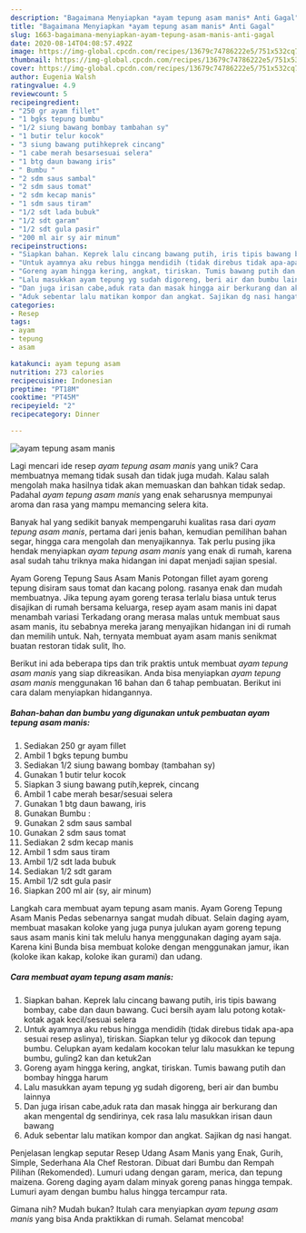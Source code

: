 ```yaml
---
description: "Bagaimana Menyiapkan *ayam tepung asam manis* Anti Gagal"
title: "Bagaimana Menyiapkan *ayam tepung asam manis* Anti Gagal"
slug: 1663-bagaimana-menyiapkan-ayam-tepung-asam-manis-anti-gagal
date: 2020-08-14T04:08:57.492Z
image: https://img-global.cpcdn.com/recipes/13679c74786222e5/751x532cq70/ayam-tepung-asam-manis-foto-resep-utama.jpg
thumbnail: https://img-global.cpcdn.com/recipes/13679c74786222e5/751x532cq70/ayam-tepung-asam-manis-foto-resep-utama.jpg
cover: https://img-global.cpcdn.com/recipes/13679c74786222e5/751x532cq70/ayam-tepung-asam-manis-foto-resep-utama.jpg
author: Eugenia Walsh
ratingvalue: 4.9
reviewcount: 5
recipeingredient:
- "250 gr ayam fillet"
- "1 bgks tepung bumbu"
- "1/2 siung bawang bombay tambahan sy"
- "1 butir telur kocok"
- "3 siung bawang putihkeprek cincang"
- "1 cabe merah besarsesuai selera"
- "1 btg daun bawang iris"
- " Bumbu "
- "2 sdm saus sambal"
- "2 sdm saus tomat"
- "2 sdm kecap manis"
- "1 sdm saus tiram"
- "1/2 sdt lada bubuk"
- "1/2 sdt garam"
- "1/2 sdt gula pasir"
- "200 ml air sy air minum"
recipeinstructions:
- "Siapkan bahan. Keprek lalu cincang bawang putih, iris tipis bawang bombay, cabe dan daun bawang. Cuci bersih ayam lalu potong kotak-kotak agak kecil/sesuai selera"
- "Untuk ayamnya aku rebus hingga mendidih (tidak direbus tidak apa-apa sesuai resep aslinya), tiriskan. Siapkan telur yg dikocok dan tepung bumbu. Celupkan ayam kedalam kocokan telur lalu masukkan ke tepung bumbu, guling2 kan dan ketuk2an"
- "Goreng ayam hingga kering, angkat, tiriskan. Tumis bawang putih dan bombay hingga harum"
- "Lalu masukkan ayam tepung yg sudah digoreng, beri air dan bumbu lainnya"
- "Dan juga irisan cabe,aduk rata dan masak hingga air berkurang dan akan mengental dg sendirinya, cek rasa lalu masukkan irisan daun bawang"
- "Aduk sebentar lalu matikan kompor dan angkat. Sajikan dg nasi hangat."
categories:
- Resep
tags:
- ayam
- tepung
- asam

katakunci: ayam tepung asam 
nutrition: 273 calories
recipecuisine: Indonesian
preptime: "PT18M"
cooktime: "PT45M"
recipeyield: "2"
recipecategory: Dinner

---
```



![*ayam tepung asam manis*](https://img-global.cpcdn.com/recipes/13679c74786222e5/751x532cq70/ayam-tepung-asam-manis-foto-resep-utama.jpg)

Lagi mencari ide resep *ayam tepung asam manis* yang unik? Cara membuatnya memang tidak susah dan tidak juga mudah. Kalau salah mengolah maka hasilnya tidak akan memuaskan dan bahkan tidak sedap. Padahal *ayam tepung asam manis* yang enak seharusnya mempunyai aroma dan rasa yang mampu memancing selera kita.

Banyak hal yang sedikit banyak mempengaruhi kualitas rasa dari *ayam tepung asam manis*, pertama dari jenis bahan, kemudian pemilihan bahan segar, hingga cara mengolah dan menyajikannya. Tak perlu pusing jika hendak menyiapkan *ayam tepung asam manis* yang enak di rumah, karena asal sudah tahu triknya maka hidangan ini dapat menjadi sajian spesial.

Ayam Goreng Tepung Saus Asam Manis Potongan fillet ayam goreng tepung disiram saus tomat dan kacang polong. rasanya enak dan mudah membuatnya. Jika tepung ayam goreng terasa terlalu biasa untuk terus disajikan di rumah bersama keluarga, resep ayam asam manis ini dapat menambah variasi Terkadang orang merasa malas untuk membuat saus asam manis, itu sebabnya mereka jarang menyajikan hidangan ini di rumah dan memilih untuk. Nah, ternyata membuat ayam asam manis senikmat buatan restoran tidak sulit, lho.


Berikut ini ada beberapa tips dan trik praktis untuk membuat *ayam tepung asam manis* yang siap dikreasikan. Anda bisa menyiapkan *ayam tepung asam manis* menggunakan 16 bahan dan 6 tahap pembuatan. Berikut ini cara dalam menyiapkan hidangannya.

<!--inarticleads1-->

##### Bahan-bahan dan bumbu yang digunakan untuk pembuatan *ayam tepung asam manis*:

1. Sediakan 250 gr ayam fillet
1. Ambil 1 bgks tepung bumbu
1. Sediakan 1/2 siung bawang bombay (tambahan sy)
1. Gunakan 1 butir telur kocok
1. Siapkan 3 siung bawang putih,keprek, cincang
1. Ambil 1 cabe merah besar/sesuai selera
1. Gunakan 1 btg daun bawang, iris
1. Gunakan  Bumbu :
1. Gunakan 2 sdm saus sambal
1. Gunakan 2 sdm saus tomat
1. Sediakan 2 sdm kecap manis
1. Ambil 1 sdm saus tiram
1. Ambil 1/2 sdt lada bubuk
1. Sediakan 1/2 sdt garam
1. Ambil 1/2 sdt gula pasir
1. Siapkan 200 ml air (sy, air minum)


Langkah cara membuat ayam tepung asam manis. Ayam Goreng Tepung Asam Manis Pedas sebenarnya sangat mudah dibuat. Selain daging ayam, membuat masakan koloke yang juga punya julukan ayam goreng tepung saus asam manis kini tak melulu hanya menggunakan daging ayam saja. Karena kini Bunda bisa membuat koloke dengan menggunakan jamur, ikan (koloke ikan kakap, koloke ikan gurami) dan udang. 

<!--inarticleads2-->

##### Cara membuat *ayam tepung asam manis*:

1. Siapkan bahan. Keprek lalu cincang bawang putih, iris tipis bawang bombay, cabe dan daun bawang. Cuci bersih ayam lalu potong kotak-kotak agak kecil/sesuai selera
1. Untuk ayamnya aku rebus hingga mendidih (tidak direbus tidak apa-apa sesuai resep aslinya), tiriskan. Siapkan telur yg dikocok dan tepung bumbu. Celupkan ayam kedalam kocokan telur lalu masukkan ke tepung bumbu, guling2 kan dan ketuk2an
1. Goreng ayam hingga kering, angkat, tiriskan. Tumis bawang putih dan bombay hingga harum
1. Lalu masukkan ayam tepung yg sudah digoreng, beri air dan bumbu lainnya
1. Dan juga irisan cabe,aduk rata dan masak hingga air berkurang dan akan mengental dg sendirinya, cek rasa lalu masukkan irisan daun bawang
1. Aduk sebentar lalu matikan kompor dan angkat. Sajikan dg nasi hangat.


Penjelasan lengkap seputar Resep Udang Asam Manis yang Enak, Gurih, Simple, Sederhana Ala Chef Restoran. Dibuat dari Bumbu dan Rempah Pilihan (Rekomended). Lumuri udang dengan garam, merica, dan tepung maizena. Goreng daging ayam dalam minyak goreng panas hingga tempak. Lumuri ayam dengan bumbu halus hingga tercampur rata. 

Gimana nih? Mudah bukan? Itulah cara menyiapkan *ayam tepung asam manis* yang bisa Anda praktikkan di rumah. Selamat mencoba!
